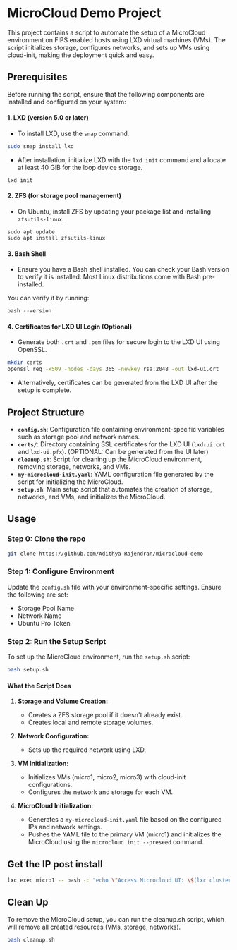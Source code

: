 # MicroCloud Demo Project

This project contains a script to automate the setup of a MicroCloud environment on FIPS enabled hosts using LXD virtual machines (VMs). The script initializes storage, configures networks, and sets up VMs using cloud-init, making the deployment quick and easy.

## Prerequisites

Before running the script, ensure that the following components are installed and configured on your system:

#### 1. **LXD (version 5.0 or later)**

- To install LXD, use the `snap` command.

```bash
sudo snap install lxd
```

- After installation, initialize LXD with the `lxd init` command and allocate at least 40 GiB for the loop device storage.

```bsah
lxd init
```

#### 2. **ZFS (for storage pool management)**

- On Ubuntu, install ZFS by updating your package list and installing `zfsutils-linux`.

```bsah
sudo apt update
sudo apt install zfsutils-linux
```

#### 3. **Bash Shell**

- Ensure you have a Bash shell installed. You can check your Bash version to verify it is installed. Most Linux distributions come with Bash pre-installed.

You can verify it by running:

```bsah
bash --version
```

#### 4. **Certificates for LXD UI Login (Optional)**

- Generate both `.crt` and `.pem` files for secure login to the LXD UI using OpenSSL.

```bash
mkdir certs
openssl req -x509 -nodes -days 365 -newkey rsa:2048 -out lxd-ui.crt
```

- Alternatively, certificates can be generated from the LXD UI after the setup is complete.

## Project Structure

- **`config.sh`**: Configuration file containing environment-specific variables such as storage pool and network names.
- **`certs/`**: Directory containing SSL certificates for the LXD UI (`lxd-ui.crt` and `lxd-ui.pfx`). (OPTIONAL: Can be generated from the UI later)
- **`cleanup.sh`**: Script for cleaning up the MicroCloud environment, removing storage, networks, and VMs.
- **`my-microcloud-init.yaml`**: YAML configuration file generated by the script for initializing the MicroCloud.
- **`setup.sh`**: Main setup script that automates the creation of storage, networks, and VMs, and initializes the MicroCloud.

## Usage

### Step 0: Clone the repo

```bash
git clone https://github.com/Adithya-Rajendran/microcloud-demo
```

### Step 1: Configure Environment

Update the `config.sh` file with your environment-specific settings.
Ensure the following are set:

- Storage Pool Name
- Network Name
- Ubuntu Pro Token

### Step 2: Run the Setup Script

To set up the MicroCloud environment, run the `setup.sh` script:

```bash
bash setup.sh
```

#### What the Script Does

1. **Storage and Volume Creation:**

    - Creates a ZFS storage pool if it doesn't already exist.
    - Creates local and remote storage volumes.

2. **Network Configuration:**

    - Sets up the required network using LXD.

3. **VM Initialization:**

    - Initializes VMs (micro1, micro2, micro3) with cloud-init configurations.
    - Configures the network and storage for each VM.

4. **MicroCloud Initialization:**

    - Generates a `my-microcloud-init.yaml` file based on the configured IPs and network settings.
    - Pushes the YAML file to the primary VM (micro1) and initializes the MicroCloud using the `microcloud init --preseed` command.

## Get the IP post install

```bash
lxc exec micro1 -- bash -c "echo \"Access Microcloud UI: \$(lxc cluster list | grep -m 1 -oP 'https://\\S+')\""
```

## Clean Up

To remove the MicroCloud setup, you can run the cleanup.sh script, which will remove all created resources (VMs, storage, networks).

```bash
bash cleanup.sh
```
